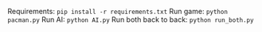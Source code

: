 Requirements:
`
pip install -r requirements.txt
`
Run game:
`
python pacman.py
`
Run AI:
`
python AI.py
`
Run both back to back:
`
python run_both.py
`